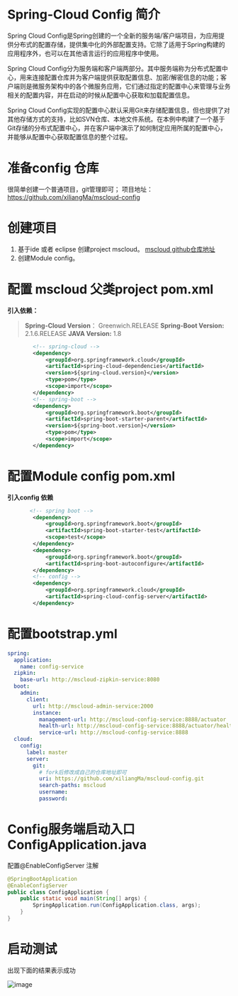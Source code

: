 # Spring-Cloud Config 简介
Spring Cloud Config是Spring创建的一个全新的服务端/客户端项目，为应用提供分布式的配置存储，提供集中化的外部配置支持。它除了适用于Spring构建的应用程序外，也可以在其他语言运行的应用程序中使用。

Spring Cloud Config分为服务端和客户端两部分。其中服务端称为分布式配置中心，用来连接配置仓库并为客户端提供获取配置信息、加密/解密信息的功能；客户端则是微服务架构中的各个微服务应用，它们通过指定的配置中心来管理与业务相关的配置内容，并在启动的时候从配置中心获取和加载配置信息。

Spring Cloud Config实现的配置中心默认采用Git来存储配置信息，但也提供了对其他存储方式的支持，比如SVN仓库、本地文件系统。在本例中构建了一个基于Git存储的分布式配置中心，并在客户端中演示了如何制定应用所属的配置中心，并能够从配置中心获取配置信息的整个过程。

# 准备config 仓库
很简单创建一个普通项目，git管理即可；
项目地址：https://github.com/xiliangMa/mscloud-config

# 创建项目
 1. 基于ide 或者 eclipse 创建project mscloud。 [mscloud github仓库地址](https://github.com/xiliangMa/mscloud "mscloud地址")
 2. 创建Module config。


# 配置 mscloud 父类project pom.xml
**引入依赖：**
>  **Spring-Cloud Version**： Greenwich.RELEASE
>  **Spring-Boot Version:** 2.1.6.RELEASE
>  **JAVA Version:** 1.8

```xml
        <!-- spring-cloud -->
        <dependency>
            <groupId>org.springframework.cloud</groupId>
            <artifactId>spring-cloud-dependencies</artifactId>
            <version>${spring-cloud.version}</version>
            <type>pom</type>
            <scope>import</scope>
        </dependency>
        <!-- spring-boot -->
        <dependency>
            <groupId>org.springframework.boot</groupId>
            <artifactId>spring-boot-starter-parent</artifactId>
            <version>${spring-boot.version}</version>
            <type>pom</type>
            <scope>import</scope>
        </dependency>
```
# 配置Module config pom.xml
**引入config 依赖**

```xml
       <!-- spring boot -->
        <dependency>
            <groupId>org.springframework.boot</groupId>
            <artifactId>spring-boot-starter-test</artifactId>
            <scope>test</scope>
        </dependency>
        <dependency>
            <groupId>org.springframework.boot</groupId>
            <artifactId>spring-boot-autoconfigure</artifactId>
        </dependency>
        <!-- config -->
        <dependency>
            <groupId>org.springframework.cloud</groupId>
            <artifactId>spring-cloud-config-server</artifactId>
        </dependency>
```
# 配置bootstrap.yml
```yaml
spring:
  application:
    name: config-service
  zipkin:
    base-url: http://mscloud-zipkin-service:8080
  boot:
    admin:
      client:
        url: http://mscloud-admin-service:2000
        instance:
          management-url: http://mscloud-config-service:8888/actuator
          health-url: http://mscloud-config-service:8888/actuator/health
          service-url: http://mscloud-config-service:8888
  cloud:
    config:
      label: master
      server:
        git:
		  # fork后修改成自己的仓库地址即可
          uri: https://github.com/xiliangMa/mscloud-config.git
          search-paths: mscloud
          username:
          password:
```

# Config服务端启动入口 ConfigApplication.java
配置@EnableConfigServer 注解

```java
@SpringBootApplication
@EnableConfigServer
public class ConfigApplication {
    public static void main(String[] args) {
        SpringApplication.run(ConfigApplication.class, args);
    }
}

```
# 启动测试
出现下面的结果表示成功

![image](https://github.com/xiliangMa/mscloud/blob/master/images/Spring-Cloud/config-test.png)

